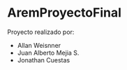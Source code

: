 # AremProyectoFinal
Proyecto realizado por:
- Allan Weisnner
- Juan Alberto Mejia S.
- Jonathan Cuestas
